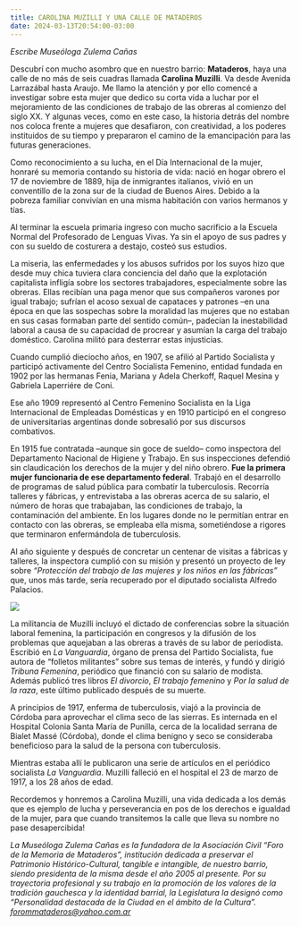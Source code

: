 ```yaml
---
title: CAROLINA MUZILLI Y UNA CALLE DE MATADEROS
date: 2024-03-13T20:54:00-03:00
---
```


*Escribe Museóloga Zulema Cañas*

Descubrí con mucho asombro que en nuestro barrio: **Mataderos**, haya una calle de no más de seis cuadras llamada **Carolina Muzilli**. Va desde Avenida Larrazábal hasta Araujo. Me llamo la atención y por ello comencé a investigar sobre esta mujer que dedico su corta vida a luchar por el mejoramiento de las condiciones de trabajo de las obreras al comienzo del siglo XX. Y algunas veces, como en este caso, la historia detrás del nombre nos coloca frente a mujeres que desafiaron, con creatividad, a los poderes instituidos de su tiempo y prepararon el camino de la emancipación para las futuras generaciones.

Como reconocimiento a su lucha, en el Día Internacional de la mujer, honraré su memoria contando su historia de vida: nació en hogar obrero el 17 de noviembre de 1889, hija de inmigrantes italianos, vivió en un conventillo de la zona sur de la ciudad de Buenos Aires. Debido a la pobreza familiar convivían en una misma habitación con varios hermanos y tías.

Al terminar la escuela primaria ingreso con mucho sacrificio a la Escuela Normal del Profesorado de Lenguas Vivas. Ya sin el apoyo de sus padres y con su sueldo de costurera a destajo, costeó sus estudios.

La miseria, las enfermedades y los abusos sufridos por los suyos hizo que desde muy chica tuviera clara conciencia del daño que la explotación capitalista infligía sobre los sectores trabajadores, especialmente sobre las obreras. Ellas recibían una paga menor que sus compañeros varones por igual trabajo; sufrían el acoso sexual de capataces y patrones –en una época en que las sospechas sobre la moralidad las mujeres que no estaban en sus casas formaban parte del sentido común–, padecían la inestabilidad laboral a causa de su capacidad de procrear y asumían la carga del trabajo doméstico. Carolina militó para desterrar estas injusticias.

Cuando cumplió dieciocho años, en 1907, se afilió al Partido Socialista y participó activamente del Centro Socialista Femenino, entidad fundada en 1902 por las hermanas Fenia, Mariana y Adela Cherkoff, Raquel Mesina y Gabriela Laperriére de Coni.

Ese año 1909 representó al Centro Femenino Socialista en la Liga Internacional de Empleadas Domésticas y en 1910 participó en el congreso de universitarias argentinas donde sobresalió por sus discursos combativos.

En 1915 fue contratada –aunque sin goce de sueldo– como inspectora del Departamento Nacional de Higiene y Trabajo. En sus inspecciones defendió sin claudicación los derechos de la mujer y del niño obrero. **Fue la primera mujer funcionaria de ese departamento federal**. Trabajó en el desarrollo de programas de salud pública para combatir la tuberculosis. Recorría talleres y fábricas, y entrevistaba a las obreras acerca de su salario, el número de horas que trabajaban, las condiciones de trabajo, la contaminación del ambiente. En los lugares donde no le permitían entrar en contacto con las obreras, se empleaba ella misma, sometiéndose a rigores que terminaron enfermándola de tuberculosis.

Al año siguiente y después de concretar un centenar de visitas a fábricas y talleres, la inspectora cumplió con su misión y presentó un proyecto de ley sobre *“Protección del trabajo de las mujeres y los niños en las fábricas”* que, unos más tarde, sería recuperado por el diputado socialista Alfredo Palacios.

[![](https://blogger.googleusercontent.com/img/b/R29vZ2xl/AVvXsEjkPMm2zL4aLjFWN7b4RH513WD9EAsD4-piEW9TLsw_fYuOkQS4kYYwqeaK7CmiDhEyRvf6SGFSkFuQ1xdJp1iy0_sDMAHs3bIPuE0-qSdMUD44HSmIzQPRlqYuzbqJN58QlLb4wK1qkGHCoVxvsE4j5BLVZndxMU3KJjUia7CInHEfPHWVqE3n3flbjGDo/w240-h400/Directora%20de%20la%20Tribuna%20Femenina%20Carolina%20Muzzuli.jpeg)](https://blogger.googleusercontent.com/img/b/R29vZ2xl/AVvXsEjkPMm2zL4aLjFWN7b4RH513WD9EAsD4-piEW9TLsw_fYuOkQS4kYYwqeaK7CmiDhEyRvf6SGFSkFuQ1xdJp1iy0_sDMAHs3bIPuE0-qSdMUD44HSmIzQPRlqYuzbqJN58QlLb4wK1qkGHCoVxvsE4j5BLVZndxMU3KJjUia7CInHEfPHWVqE3n3flbjGDo/s522/Directora%20de%20la%20Tribuna%20Femenina%20Carolina%20Muzzuli.jpeg)

La militancia de Muzilli incluyó el dictado de conferencias sobre la situación laboral femenina, la participación en congresos y la difusión de los problemas que aquejaban a las obreras a través de su labor de periodista. Escribió en *La Vanguardia*, órgano de prensa del Partido Socialista, fue autora de “folletos militantes” sobre sus temas de interés, y fundó y dirigió *Tribuna Femenina*, periódico que financió con su salario de modista. Además publicó tres libros *El divorcio*, *El trabajo femenino* y *Por la salud de la raza*, este último publicado después de su muerte.

A principios de 1917, enferma de tuberculosis, viajó a la provincia de Córdoba para aprovechar el clima seco de las sierras. Es internada en el Hospital Colonia Santa María de Punilla, cerca de la localidad serrana de Bialet Massé (Córdoba), donde el clima benigno y seco se consideraba beneficioso para la salud de la persona con tuberculosis.

Mientras estaba allí le publicaron una serie de artículos en el periódico socialista *La Vanguardia*. Muzilli falleció en el hospital el 23 de marzo de 1917, a los 28 años de edad.

Recordemos y honremos a Carolina Muzilli, una vida dedicada a los demás que es ejemplo de lucha y perseverancia en pos de los derechos e igualdad de la mujer, para que cuando transitemos la calle que lleva su nombre no pase desapercibida!

*La Museóloga Zulema Cañas es la fundadora de la Asociación Civil “Foro de la Memoria de Mataderos”, institución dedicada a preservar el Patrimonio Histórico-Cultural, tangible e intangible, de nuestro barrio, siendo presidenta de la misma desde el año 2005 al presente. Por su trayectoria profesional y su trabajo en la promoción de los valores de la tradición gauchesca y la identidad barrial, la Legislatura la designó como “Personalidad destacada de la Ciudad en el ámbito de la Cultura”.* [*forommataderos@yahoo.com.ar*](mailto:forommataderos@yahoo.com)